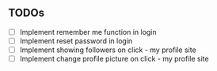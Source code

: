 ## TODOs
- [ ] Implement remember me function in login
- [ ] Implement reset password in login
- [ ] Implement showing followers on click - my profile site
- [ ] Implement change profile picture on click - my profile site
